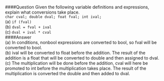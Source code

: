 ####Question
Given the following variable definitions and expressions, explain what conversions take place.  
`char cval; double dval; foat fval; int ival;`  
(a) `if (fval)`  
(b) `dval = fval + ival`  
(c) `dval + ival * cval`  
####Answer  
(a) In conditions, nonbool expressions are converted to bool, so fval will be converted to bool.  
(b) ival will be converted to float before the addition. The result of the addition is a float that will be converted to double and then assigned to dval.  
(c) The multiplication will be done before the addition, cval will here be promoted to int before the multiplication takes place. The result of the multiplication is converted the double and then added to dval.  

